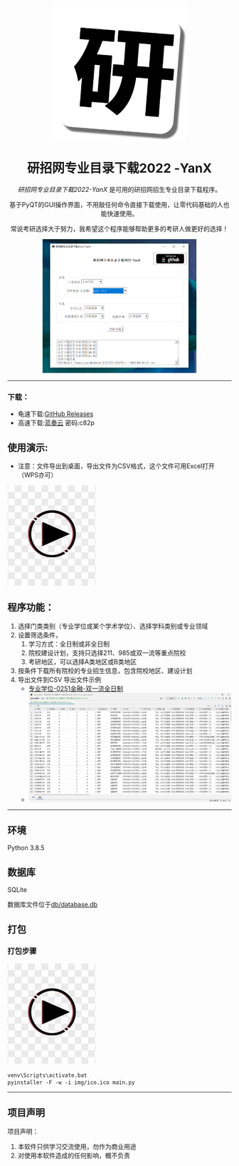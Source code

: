 <div align=center>
<img style="height: 300px" src="img/main.png" />

# 研招网专业目录下载2022 -YanX

*研招网专业目录下载2022-YanX* 是可用的研招网招生专业目录下载程序。

基于PyQT的GUI操作界面，不用敲任何命令直接下载使用，让零代码基础的人也能快速使用。

常说考研选择大于努力，我希望这个程序能够帮助更多的考研人做更好的选择！

<img style="height: 300px" src="img/2022-09-02_11-22-20.png" />

</div>

---

### 下载：

- 龟速下载:[GitHub Releases](https://github.com/xx025/YanX/releases/)
- 高速下载:[蓝奏云](https://wwu.lanzouv.com/ihzfD0aqva7a) 密码:c82p

## 使用演示:

- 注意：文件导出到桌面，导出文件为CSV格式，这个文件可用Excel打开（WPS亦可）

[![Watch the video](img/play_ico.jpg)](https://www.bilibili.com/video/BV1SP4y1f7HG)

## 程序功能：

1. 选择门类类别（专业学位或某个学术学位）、选择学科类别或专业领域
2. 设置筛选条件，
    1. 学习方式：全日制或非全日制
    2. 院校建设计划，支持只选择211、985或双一流等重点院校
    3. 考研地区，可以选择A类地区或B类地区
3. 按条件下载所有院校的专业招生信息，包含院校地区、建设计划
4. 导出文件到CSV
   导出文件示例
    - [专业学位-0251金融-双一流全日制](doc/专业学位-0251金融-双一流全日制-2022-09-02-16.csv)
    - ![](img/2022-09-02_10-40-18.png)

---

## 环境

Python 3.8.5

## 数据库

SQLite

数据库文件位于[db/database.db](db/database.db)

## 打包

### 打包步骤

[![Watch the video](img/play_ico.jpg)](https://www.bilibili.com/video/BV1Ce4y1Z7Nq/)

```
venv\Scripts\activate.bat
pyinstaller -F -w -i img/ico.ico main.py
```

---

## 项目声明

项目声明：

1. 本软件只供学习交流使用，勿作为商业用途
2. 对使用本软件造成的任何影响，概不负责
